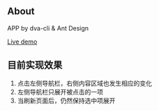 ## About
APP by dva-cli & Ant Design

[Live demo](https://soyaine.github.io/dva-antd-app/)

## 目前实现效果
1. 点击左侧导航栏，右侧内容区域也发生相应的变化
2. 左侧导航栏只展开被点击的一项
3. 当刷新页面后，仍然保持选中项展开